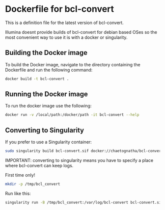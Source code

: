 # Dockerfile for bcl-convert

This is a definition file for the latest version of
bcl-convert.

Illumina doesnt provide builds of bcl-convert for debian
based OSes so the most convenient way to use it is with
a docker or singularity.

## Building the Docker image

To build the Docker image, navigate to the directory containing the Dockerfile and run the following command:

```bash
docker build -t bcl-convert .
```

## Running the Docker image

To run the docker image use the following:
```bash
docker run -v /local/path:/docker/path -it bcl-convert --help
```

## Converting to Singularity

If you prefer to use a Singularity container:

```bash
sudo singularity build bcl-convert.sif docker://chaetognatha/bcl-convert:latest
```
IMPORTANT: converting to singularity means you have to specify
a place where bcl-convert can keep logs.


First time only!

```bash
mkdir -p /tmp/bcl_convert
```
Run like this:

```bash
singularity run -B /tmp/bcl_convert:/var/log/bcl-convert bcl-convert.sif 
```
